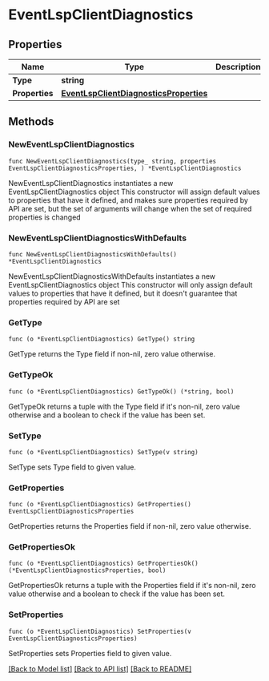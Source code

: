 # EventLspClientDiagnostics

## Properties

Name | Type | Description | Notes
------------ | ------------- | ------------- | -------------
**Type** | **string** |  | 
**Properties** | [**EventLspClientDiagnosticsProperties**](EventLspClientDiagnosticsProperties.md) |  | 

## Methods

### NewEventLspClientDiagnostics

`func NewEventLspClientDiagnostics(type_ string, properties EventLspClientDiagnosticsProperties, ) *EventLspClientDiagnostics`

NewEventLspClientDiagnostics instantiates a new EventLspClientDiagnostics object
This constructor will assign default values to properties that have it defined,
and makes sure properties required by API are set, but the set of arguments
will change when the set of required properties is changed

### NewEventLspClientDiagnosticsWithDefaults

`func NewEventLspClientDiagnosticsWithDefaults() *EventLspClientDiagnostics`

NewEventLspClientDiagnosticsWithDefaults instantiates a new EventLspClientDiagnostics object
This constructor will only assign default values to properties that have it defined,
but it doesn't guarantee that properties required by API are set

### GetType

`func (o *EventLspClientDiagnostics) GetType() string`

GetType returns the Type field if non-nil, zero value otherwise.

### GetTypeOk

`func (o *EventLspClientDiagnostics) GetTypeOk() (*string, bool)`

GetTypeOk returns a tuple with the Type field if it's non-nil, zero value otherwise
and a boolean to check if the value has been set.

### SetType

`func (o *EventLspClientDiagnostics) SetType(v string)`

SetType sets Type field to given value.


### GetProperties

`func (o *EventLspClientDiagnostics) GetProperties() EventLspClientDiagnosticsProperties`

GetProperties returns the Properties field if non-nil, zero value otherwise.

### GetPropertiesOk

`func (o *EventLspClientDiagnostics) GetPropertiesOk() (*EventLspClientDiagnosticsProperties, bool)`

GetPropertiesOk returns a tuple with the Properties field if it's non-nil, zero value otherwise
and a boolean to check if the value has been set.

### SetProperties

`func (o *EventLspClientDiagnostics) SetProperties(v EventLspClientDiagnosticsProperties)`

SetProperties sets Properties field to given value.



[[Back to Model list]](../README.md#documentation-for-models) [[Back to API list]](../README.md#documentation-for-api-endpoints) [[Back to README]](../README.md)


